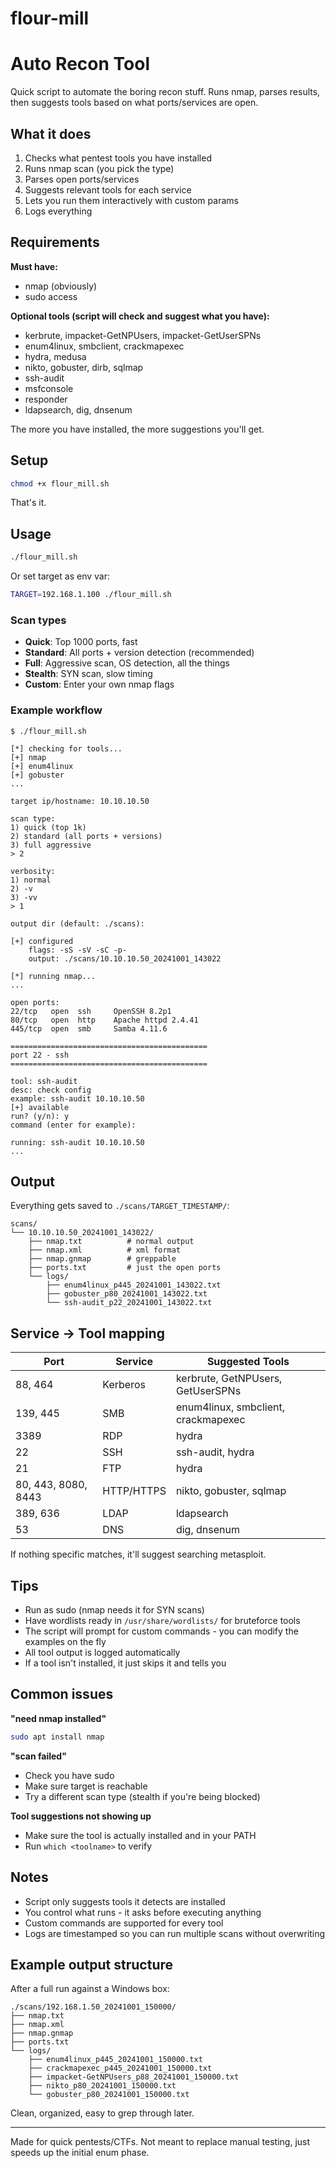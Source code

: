 # flour-mill
# Auto Recon Tool

Quick script to automate the boring recon stuff. Runs nmap, parses results, then suggests tools based on what ports/services are open.

## What it does

1. Checks what pentest tools you have installed
2. Runs nmap scan (you pick the type)
3. Parses open ports/services
4. Suggests relevant tools for each service
5. Lets you run them interactively with custom params
6. Logs everything

## Requirements

**Must have:**
- nmap (obviously)
- sudo access

**Optional tools (script will check and suggest what you have):**
- kerbrute, impacket-GetNPUsers, impacket-GetUserSPNs
- enum4linux, smbclient, crackmapexec
- hydra, medusa
- nikto, gobuster, dirb, sqlmap
- ssh-audit
- msfconsole
- responder
- ldapsearch, dig, dnsenum

The more you have installed, the more suggestions you'll get.

## Setup

```bash
chmod +x flour_mill.sh
```

That's it.

## Usage

```bash
./flour_mill.sh
```

Or set target as env var:

```bash
TARGET=192.168.1.100 ./flour_mill.sh
```

### Scan types

- **Quick**: Top 1000 ports, fast
- **Standard**: All ports + version detection (recommended)
- **Full**: Aggressive scan, OS detection, all the things
- **Stealth**: SYN scan, slow timing
- **Custom**: Enter your own nmap flags

### Example workflow

```
$ ./flour_mill.sh

[*] checking for tools...
[+] nmap
[+] enum4linux
[+] gobuster
...

target ip/hostname: 10.10.10.50

scan type:
1) quick (top 1k)
2) standard (all ports + versions)
3) full aggressive
> 2

verbosity:
1) normal
2) -v
3) -vv
> 1

output dir (default: ./scans): 

[+] configured
    flags: -sS -sV -sC -p-
    output: ./scans/10.10.10.50_20241001_143022

[*] running nmap...
...

open ports:
22/tcp   open  ssh     OpenSSH 8.2p1
80/tcp   open  http    Apache httpd 2.4.41
445/tcp  open  smb     Samba 4.11.6

============================================
port 22 - ssh
============================================

tool: ssh-audit
desc: check config
example: ssh-audit 10.10.10.50
[+] available
run? (y/n): y
command (enter for example): 

running: ssh-audit 10.10.10.50
...
```

## Output

Everything gets saved to `./scans/TARGET_TIMESTAMP/`:

```
scans/
└── 10.10.10.50_20241001_143022/
    ├── nmap.txt          # normal output
    ├── nmap.xml          # xml format
    ├── nmap.gnmap        # greppable
    ├── ports.txt         # just the open ports
    └── logs/
        ├── enum4linux_p445_20241001_143022.txt
        ├── gobuster_p80_20241001_143022.txt
        └── ssh-audit_p22_20241001_143022.txt
```

## Service -> Tool mapping

| Port | Service | Suggested Tools |
|------|---------|----------------|
| 88, 464 | Kerberos | kerbrute, GetNPUsers, GetUserSPNs |
| 139, 445 | SMB | enum4linux, smbclient, crackmapexec |
| 3389 | RDP | hydra |
| 22 | SSH | ssh-audit, hydra |
| 21 | FTP | hydra |
| 80, 443, 8080, 8443 | HTTP/HTTPS | nikto, gobuster, sqlmap |
| 389, 636 | LDAP | ldapsearch |
| 53 | DNS | dig, dnsenum |

If nothing specific matches, it'll suggest searching metasploit.

## Tips

- Run as sudo (nmap needs it for SYN scans)
- Have wordlists ready in `/usr/share/wordlists/` for bruteforce tools
- The script will prompt for custom commands - you can modify the examples on the fly
- All tool output is logged automatically
- If a tool isn't installed, it just skips it and tells you

## Common issues

**"need nmap installed"**
```bash
sudo apt install nmap
```

**"scan failed"**
- Check you have sudo
- Make sure target is reachable
- Try a different scan type (stealth if you're being blocked)

**Tool suggestions not showing up**
- Make sure the tool is actually installed and in your PATH
- Run `which <toolname>` to verify

## Notes

- Script only suggests tools it detects are installed
- You control what runs - it asks before executing anything
- Custom commands are supported for every tool
- Logs are timestamped so you can run multiple scans without overwriting

## Example output structure

After a full run against a Windows box:

```
./scans/192.168.1.50_20241001_150000/
├── nmap.txt
├── nmap.xml
├── nmap.gnmap
├── ports.txt
└── logs/
    ├── enum4linux_p445_20241001_150000.txt
    ├── crackmapexec_p445_20241001_150000.txt
    ├── impacket-GetNPUsers_p88_20241001_150000.txt
    ├── nikto_p80_20241001_150000.txt
    └── gobuster_p80_20241001_150000.txt
```

Clean, organized, easy to grep through later.

---

Made for quick pentests/CTFs. Not meant to replace manual testing, just speeds up the initial enum phase.

